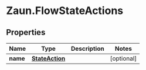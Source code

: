 # Zaun.FlowStateActions

## Properties
Name | Type | Description | Notes
------------ | ------------- | ------------- | -------------
**name** | [**StateAction**](StateAction.md) |  | [optional] 


